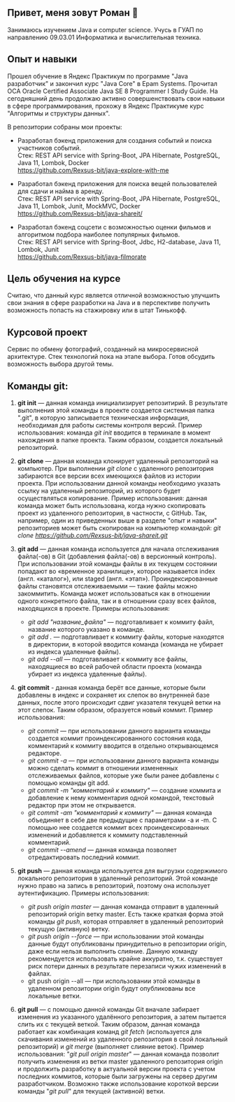 ## Привет, меня зовут Роман 👋
Занимаюсь изучением Java и computer science. Учусь в ГУАП по направлению 09.03.01 Информатика и вычислительная техника.

## Опыт и навыки

Прошел обучение в Яндекс Практикум по программе "Java разработчик" и закончил курс "Java Core" в Epam Systems.
Прочитал OCA Oracle Certified Associate Java SE 8 Programmer I Study Guide. На сегодняшний день продолжаю активно 
совершенствовать свои навыки в сфере программирования, прохожу в Яндекс Практикуме курс "Алгоритмы и структуры данных".

В репозитории собраны мои проекты:

- Разработал бэкенд приложения для создания событий и поиска участников событий.   
  Стек: REST API service with Spring-Boot, JPA Hibernate, PostgreSQL, Java 11, Lombok, Docker  
  https://github.com/Rexsus-bit/java-explore-with-me

- Разработал бэкенд приложения для поиска вещей пользователей для сдачи и найма в аренду.  
  Стек: REST API service with Spring-Boot, JPA Hibernate, PostgreSQL, Java 11, Lombok, Junit, MockMVC, Docker  
  https://github.com/Rexsus-bit/java-shareit/

- Разработал бэкенд соцсети с возможностью оценки фильмов и алгоритмом подбора наиболее популярных фильмов.    
  Стек: REST API service with Spring-Boot, Jdbc, H2-database, Java 11, Lombok, Junit  
  https://github.com/Rexsus-bit/java-filmorate

## Цель обучения на курсе

Считаю, что данный курс является отличной возможностью улучшить свои знания в сфере разработки на Java и в перспективе 
получить возможность попасть на стажировку или в штат Тинькофф.

## Курсовой проект

Сервис по обмену фотографий, созданный на микросервисной архитектуре.
Стек технологий пока на этапе выбора. Готов обсудить возможность выбора другой темы.

## Команды git:

1. **git init** — данная команда инициализирует репозитирий. В результате выполнения этой команды в проекте создается
системная папка ".git", в которую записывается техническая информация, необходимая для работы системы контроля версий. 
Пример использования: команда _git init_ вводится в терминале в момент нахождения в папке проекта. Таким образом, 
создается локальный репозиторий.  


2. **git clone** — данная команда клонирует удаленный репозиторий на компьютер. При выполнении _git clone_ с удаленного 
репозитория забираются все версии всех имеющихся файлов из истории проекта. При использовании данной команды необходимо 
указать ссылку на удаленный репозиторий, из которого будет осуществляться копирование. Пример использования: данная 
команда может быть использована, когда нужно скопировать проект из удаленного репозитория, в частности, с GitHub. 
Так, например, один из приведенных выше в разделе "опыт и навыки" репозиториев может быть скопирован на компьютер командой: 
_git clone https://github.com/Rexsus-bit/java-shareit.git_


3. **git add** — данная команда используется для начала отслеживания файла(-ов) в Git (добавления файла(-ов) в версионный
контроль). При использовании этой команды файлы в их текущем состоянии попадают во «временное хранилище», которое 
называется index (англ. «каталог»), или staged (англ. «этап»). Проиндексированные файлы становятся отслеживаемыми — 
такие файлы можно закоммитить. Команда может использоваться как в отношении одного конкретного файла, так и в отношении 
сразу всех файлов, находящихся в проекте. Примеры использования:
   - _git add "название_файла"_ — подготавливает к коммиту файл, название которого указано в команде.
   - _git add ._ — подготавливает к коммиту файлы, которые находятся в директории, в которой вводится команда 
   (команда не убирает из индекса удаленные файлы).
   - _git add --all_ — подготавливает к коммиту все файлы, находящиеся во всей рабочей области проекта (команда убирает из 
   индекса удаленные файлы).

  
4. **git commit** - данная команда берёт все данные, которые были добавлены в индекс и сохраняет их слепок во внутренней 
базе данных, после этого происходит сдвиг указателя текущей ветки на этот слепок. Таким образом, образуется новый коммит. 
Пример использования:
   - _git commit_ — при использовании данного варианта команды создается коммит проиндексированного состояния кода, 
      комментарий к коммиту вводится в отдельно открывающемся редакторе.
   - _git commit -a_ — при использовании данного варианта команды можно сделать коммит в отношении измененных 
   отслеживаемых файлов, которые уже были ранее добавлены с помощью команды git add.
   - _git commit -m "комментарий к коммиту"_ — создание коммита и добавление к нему комментария одной командой, 
   текстовый редактор при этом не открывается.
   - _git commit -аm "комментарий к коммиту"_ — данная команда объединяет в себе две предыдущие с параметрами -a и -m.
     С помощью нее создается коммит всех проиндексированных изменений и добавляется к коммиту подставленный комментарий.
   - _git commit --amend_ — данная команда позволяет отредактировать последний коммит. 


5. **git push** — данная команда используется для выгрузки содержимого локального репозитория в удаленный 
репозиторий. Этой команде нужно право на запись в репозиторий, поэтому она использует аутентификацию. 
Примеры использования: 
   - _git push origin master_ — данная команда отправит в удаленный репозиторий origin ветку master. 
   Есть также краткая форма этой команды _git push_, которая отправляет в удаленный репозиторий текущую (активную) ветку.
   - _git push origin --force_ — при использовании этой команды данные будут опубликованы принудительно в репозитории 
   origin, даже если нельзя выполнить слияние. Данную команду рекомендуется использовать крайне аккуратно, т.к. существует 
   риск потери данных в результате перезаписи чужих изменений в файлах.
   - git push origin --all — при использовании этой команды в удаленном репозитории origin будут опубликованы все 
   локальные ветки.
   

6. **git pull** — с помощью данной команды Git вначале забирает изменения из указанного удалённого репозитория, а затем 
пытается слить их с текущей веткой. Таким образом, данная команда работает как комбинация команд _git fetch_ 
(используется для скачивания изменений из удаленного репозитория в свой локальный репозиторий) и 
_git merge_ (выполняет слияние веток). Пример использования: "_git pull origin master_" — данная команда позволит получить изменения
из ветки master удаленного репозитория origin и продолжить разработку в актуальной версии проекта с учетом последних коммитов, которые
были загружены на сервер другим разработчиком. Возможно также использование короткой версии команды "_git pull_" 
для текущей (активной) ветки.